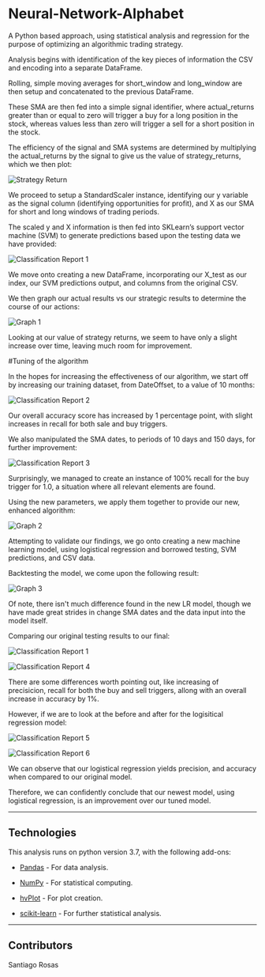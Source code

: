 # Neural-Network-Alphabet

A Python based approach, using statistical analysis and regression for the purpose of optimizing an algorithmic trading strategy.

Analysis begins with identification of the key pieces of information the CSV and encoding into a separate DataFrame.

Rolling, simple moving averages for short_window and long_window are then setup and concatenated to the previous DataFrame.

These SMA are then fed into a simple signal identifier, where actual_returns greater than or equal to zero will trigger a buy for a long position in the stock, whereas values less than zero will trigger a sell for a short position in the stock.

The efficiency of the signal and SMA systems are determined by multiplying the actual_returns by the signal to give us the value of strategy_returns, which we then plot:


![Strategy Return](Images/base_trade_strat_return.PNG)


We proceed to setup a StandardScaler instance, identifying our y variable as the signal column (identifying opportunities for profit), and X as our SMA for short and long windows of trading periods.

The scaled y and X information is then fed into SKLearn’s support vector machine (SVM) to generate predictions based upon the testing data we have provided:


![Classification Report 1](Images/svm_classification_report.PNG)


We move onto creating a new DataFrame, incorporating our X_test as our index, our SVM predictions output, and columns from the original CSV.

We then graph our actual results vs our strategic results to determine the course of our actions:


![Graph 1](Images/base_trade_original.PNG)


Looking at our value of strategy returns, we seem to have only a slight increase over time, leaving much room for improvement.


#Tuning of the algorithm


In the hopes for increasing the effectiveness of our algorithm, we start off by increasing our training dataset, from DateOffset, to a value of 10 months:


![Classification Report 2](Images/svm_classification_report_10months.PNG)


Our overall accuracy score has increased by 1 percentage point, with slight increases in recall for both sale and buy triggers.

We also manipulated the SMA dates, to periods of 10 days and 150 days, for further improvement:


![Classification Report 3](Images/svm_classification_report_SMA_10_150.PNG)


Surprisingly, we managed to create an instance of 100% recall for the buy trigger for 1.0, a situation where all relevant elements are found.

Using the new parameters, we apply them together to provide our new, enhanced algorithm:


![Graph 2](Images/base_trade_rework.PNG)


Attempting to validate our findings, we go onto creating a new machine learning model, using logistical regression and borrowed testing, SVM predictions, and CSV data.

Backtesting the model, we come upon the following result:


![Graph 3]( Images/remodel_trade_original.PNG)


Of note, there isn't much difference found in the new LR model, though we have made great strides in change SMA dates and the data input into the model itself.

Comparing our original testing results to our final:


![Classification Report 1](Images/svm_classification_report.PNG)

![Classification Report 4](Images/svm_classification_report_final.PNG)


There are some differences worth pointing out, like increasing of precisicion, recall for both the buy and sell triggers, allong with an overall increase in accuracy by 1%.

However, if we are to look at the before and after for the logisitical regression model:


![Classification Report 5](Images/lr_classification_report.PNG)

![Classification Report 6](Images/lr_classification_report_final.PNG)


We can observe that our logistical regression yields precision, and accuracy when compared to our original model.

Therefore, we can confidently conclude that our newest model, using logistical regression, is an improvement over our tuned model.

---

## Technologies

This analysis runs on python version 3.7, with the following add-ons:


* [Pandas](https://pandas.pydata.org/) - For data analysis.

* [NumPy](https://numpy.org/) - For statistical computing.

* [hvPlot](https://hvplot.holoviz.org/) - For plot creation.

* [scikit-learn](https://scikit-learn.org/stable/) - For further statistical analysis.


---

## Contributors

Santiago Rosas
